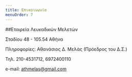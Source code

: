 ```yaml
---
title: Επικοινωνία
menuOrder: 7
---
```



##Εταιρεία Λευκαδικών Μελετών

Σταδίου 48 - 105.54 Αθήνα

Πληροφορίες: Αθανάσιος Δ. Μελάς (Πρόεδρος του Δ.Σ.)

Τηλ. 210-4531712, 6972400110

e-mail: <athmelas@gmail.com>
